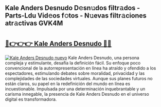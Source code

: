 ## Kale Anders Desnudo D𝚎sn𝚞dos filtr𝚊dos - Parts-Ldu Vid𝚎os f𝚘tos - N𝚞evas filtr𝚊ciones atr𝚊ctivas GVK4M

# <h2><a href="http://mb64dka.tromn.icu/?c=Kale+Anders+Desnudo">🔗👉👉👉 Kale Anders Desnudo 🔗🔗</a></h2>

[![Kale Anders Desnudo nuevo](https://i.imgur.com/pEAQMta.gif)](http://mb64dka.tromn.icu/?c=Kale+Anders+Desnudo)
Kale Anders Desnudo, una persona compleja y estimulante, desafía la definición fácil. Su enfoque poco convencional de la autorrepresentación en línea ha atraído y ofendido a los espectadores, estimulando debates sobre moralidad, privacidad y las complejidades de las sociedades virtuales. Aunque sus planes futuros no están claros, su papel en la redefinición del mundo en línea es incuestionable. Impulsada por una determinación inquebrantable y un carisma innegable, la presencia de Kale Anders Desnudo en el universo digital es transformadora.
